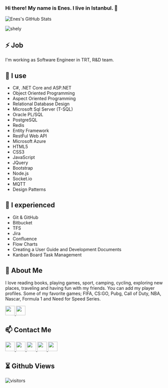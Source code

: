 ### Hi there! My name is Enes. I live in Istanbul. 👋

![Enes's GitHub Stats](https://github-readme-stats.vercel.app/api?username=enesgezici&show_icons=true&theme=tokyonight)

<p align="left"><img align="center" src="https://github-readme-stats.vercel.app/api/top-langs/?username=enesgezici&layout=compact" alt="shely"/></p>
<!-- 
<p align="left">
  <img src="https://raw.githubusercontent.com/devicons/devicon/master/icons/csharp/csharp-original.svg" alt="c#" width="30" height="30"/> 
  <img src="https://raw.githubusercontent.com/devicons/devicon/master/icons/html5/html5-original-wordmark.svg" alt="html5" width="30" height="30"/> 
  <img src="https://raw.githubusercontent.com/devicons/devicon/master/icons/css3/css3-original-wordmark.svg" alt="css3" width="30" height="30"/> 
  <img src="https://raw.githubusercontent.com/devicons/devicon/master/icons/javascript/javascript-original.svg" alt="css3" width="30" height="30"/> 
  <img src="https://raw.githubusercontent.com/devicons/devicon/master/icons/typescript/typescript-original.svg" alt="typescript" width="30" height="30"/>
  <img src="https://www.flaticon.com/svg/vstatic/svg/3161/3161115.svg?token=exp=1619136281~hmac=d8d389b7b86136dd60c466dcfabacf5a" width="30" height="30"/> 
  <img src="https://www.flaticon.com/svg/vstatic/svg/2305/2305846.svg?token=exp=1619136295~hmac=d5b626450c864ac5b67fb317bdf03429" width="30" height="30"/> 
  <img src="https://www.flaticon.com/svg/vstatic/svg/873/873107.svg?token=exp=1619136325~hmac=09fe715422c646d339461a53b98f745a" width="30" height="30"/>
</p>
-->

## ⚡ Job
I'm working as Software Engineer in TRT, R&D team.


## 🧠 I use
- C#, .NET Core and ASP.NET
- Object Oriented Programming 
- Aspect Oriented Programming
- Relational Database Design
- Microsoft Sql Server (T-SQL)
- Oracle PL/SQL
- PostgreSQL
- Redis
- Entity Framework
- RestFul Web API
- Microsoft Azure 
- HTML5
- CSS3
- JavaScript
- JQuery
- Bootstrap
- Node.js
- Socket.io
- MQTT 
- Design Patterns

## 🙌 I experienced

- Git & GitHub
- Bitbucket
- TFS
- Jira
- Confluence
- Flow Charts
- Creating a User Guide and Development Documents
- Kanban Board Task Management


## 💬 About Me 
I love reading books, playing games, sport, camping, cycling, exploring new places, traveling and having fun with my friends.
You can add my player profiles. Some of my favorite games; FIFA, CS:GO, Pubg, Call of Duty, NBA, Nascar, Formula 1 and Need for Speed Series.

<a href="https://discord.com/enesgezici#7242" target="_blank">  
  <img width="30px" src="https://www.vectorlogo.zone/logos/discordapp/discordapp-tile.svg" />
</a>

<a href="https://steamcommunity.com/id/enesgezici/" target="_blank">  
  <img width="30px" src="https://upload.wikimedia.org/wikipedia/commons/8/83/Steam_icon_logo.svg" />
</a>

## 📫 Contact Me 

<a href="https://www.enesgezici.com" target="_blank">  
  <img width="30px" src="https://www.enesgezici.com/img/enesgezici-blog.png" /> 
</a>

<a href="https://www.linkedin.com/in/enesgezici/" target="_blank"> 
  <img width="30px" src="https://www.vectorlogo.zone/logos/linkedin/linkedin-icon.svg" />
</a>

<a href="https://www.instagram.com/enesgezici" target="_blank">  
  <img width="30px" src="https://www.vectorlogo.zone/logos/instagram/instagram-icon.svg" />
</a>

<a href="https://medium.com/@enesgezici" target="_blank" target="_blank">  
  <img width="30px" src="https://www.vectorlogo.zone/logos/medium/medium-tile.svg" />
</a>

<a href="https://t.me/enesgezici" target="_blank">  
  <img width="30px" src="https://www.vectorlogo.zone/logos/telegram/telegram-icon.svg" />
</a>


## ⏳ Github Views

![visitors](https://img.shields.io/badge/dynamic/json?color=informational&label=visitor%20count&query=value&url=https://api.countapi.xyz/hit/github.com/enesgezici)



